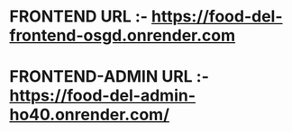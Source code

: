 # FRONTEND URL :- https://food-del-frontend-osgd.onrender.com
# FRONTEND-ADMIN URL :- https://food-del-admin-ho40.onrender.com/
